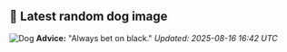 ## 🐶 Latest random dog image
![Dog](https://images.dog.ceo/breeds/komondor/n02105505_4271.jpg)
**Advice:** "Always bet on black."
*Updated: 2025-08-16 16:42 UTC*
